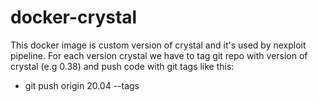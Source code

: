 # docker-crystal

This docker image is custom version of crystal and it's used by nexploit pipeline. For each version crystal we have to tag git repo with version of crystal (e.g 0.38) and push code with git tags like this:
- git push origin 20.04 --tags
